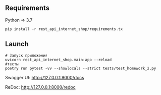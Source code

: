 ## Requirements

Python => 3.7 

    pip install -r rest_api_internet_shop/requirements.tx

## Launch

    # Запуск приложения
    uvicorn rest_api_internet_shop.main:app --reload
    #тесты
    poetry run pytest -vv --showlocals --strict tests/test_homework_2.py 

Swagger UI: http://127.0.0.1:8000/docs

ReDoc: http://127.0.0.1:8000/redoc
